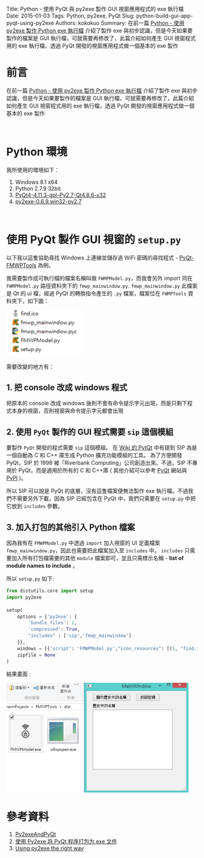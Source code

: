 Title: Python - 使用 PyQt 與 py2exe 製作 GUI 視窗應用程式的 exe 執行檔
Date: 2015-01-03
Tags: Python, py2exe, PyQt
Slug: python-build-gui-app-pyqt-using-py2exe
Authors: kokokuo 
Summary: 在前一篇 [Python - 使用 py2exe 製作 Python exe 執行檔]({filename}/posts/20150103-build-python-exe-using-py2exe.md) 介紹了製作 exe 與初步認識，但是今天如果要製作的檔案是 GUI 執行檔，可就需要再修改了，此篇介紹如何產生 GUI 視窗程式用的 exe 執行檔，透過 PyQt 開發的視窗應用程式做一個基本的 exe 製作

# 前言
在前一篇 [Python - 使用 py2exe 製作 Python exe 執行檔]({filename}/posts/20150103-build-python-exe-using-py2exe.md) 介紹了製作 exe 與初步認識，但是今天如果要製作的檔案是 GUI 執行檔，可就需要再修改了，此篇介紹如何產生 GUI 視窗程式用的 exe 執行檔，透過 PyQt 開發的視窗應用程式做一個基本的 exe 製作

<br/>

# Python 環境
我所使用的環境如下：

1. Windows 8.1 x64
2. Python 2.7.9 32bit
3. [PyQt4-4.11.3-gpl-Py2.7-Qt4.8.6-x32](http://sourceforge.net/projects/pyqt/files/PyQt4/PyQt-4.11.3/PyQt4-4.11.3-gpl-Py2.7-Qt4.8.6-x32.exe/download)
4. [py2exe-0.6.9.win32-py2.7](http://sourceforge.net/projects/py2exe/files/py2exe/0.6.9/py2exe-0.6.9.win32-py2.7.exe/download?use_mirror=nchc&download=)

<br/>

# 使用 PyQt 製作 GUI 視窗的 `setup.py`

以下我以這隻協助尋找 Windows 上連線並儲存過 WiFi 密碼的尋找程式 - [PyQt-FMWPTools](https://github.com/kokokuo/PyQt-FMWPTools) 為例。

我需要製作成可執行檔的檔案名稱叫做 `FWMPModel.py`，而我會另外 import 同在 `FWMPModel.py` 路徑資料夾下的 `fmwp_mainwindow.py`.
`fmwp_mainwindow.py` 此檔案是 Qt 的 ui 檔，經過 PyQt 的轉換指令產生的 `.py` 檔案，檔案位在 `FWMPTools` 資料夾下，如下圖：

<img src="../images/2015-01-03-python-build-gui-app-pyqt-using-py2exe/pyqt-code-files.png" alt="pyqt-code-files" width="200px"/>

需要改變的地方有：
## 1. 把 console 改成 windows 程式
把原本的 console 改成 windows 後則不會有命令提示字元出現，而是只剩下程式本身的視窗，否則視窗與命令提示字元都會出現

## 2. 使用 `PyQt` 製作的 GUI 程式需要 `sip` 這個模組
要製作 `PyQt` 開發的程式需要 `sip` 這個模組。 在 [Wiki 的 PytQt](https://zh.wikipedia.org/wiki/PyQt) 中有提到 SIP 為是一個自動為 C 和 C++ 庫生成 Python 擴充功能模組的工具。 為了方便開發 PyQt，SIP 於 1998 被「Riverbank Computing」公司創造出來。不過，SIP 不專用於 PyQt，而是適用於所有的 C 和 C++庫 ( 其他介紹可以參考 [PyQt](https://riverbankcomputing.com/software/sip/intro) 網站與 [PyPI](https://wiki.python.org/moin/SIP) )。

所以 SIP 可以說是 PyQt 的底層，沒有這隻檔案便無法製作 exe 執行檔。不過我們不需要另外下載，因為 SIP 已經包含在 PyQt 中，我們只需要在 `setup.py` 中把它放到 `includes` 參數。

## 3. 加入打包的其他引入 Python 檔案
因為我有在 `FMWPModel.py` 中透過 `import` 加入視窗的 UI 定義檔案  `fmwp_mainwindow.py`，因此也需要把此檔案加入至 `includes` 中。 `includes` 只需要加入所有打包檔需要的其他 `module` 檔案即可，並且只需標示名稱 - **list of module names to include** 。

所以 `setup.py` 如下: 

```python
from distutils.core import setup
import py2exe
 
setup(
    options = {'py2exe': {
        'bundle_files': 1,
        'compressed': True,
        "includes" : ['sip','fmwp_mainwindow']
    }},
    windows = [{'script': 'FMWPModel.py',"icon_resources": [(1, "find.ico")]}],
    zipfile = None
)

```

結果畫面 :

<img src="../images/2015-01-03-python-build-gui-app-pyqt-using-py2exe/result.png" alt="result" width="480px"/>

<br/>

# 參考資料
1. [Py2exeAndPyQt](http://www.py2exe.org/index.cgi/Py2exeAndPyQt)
2. [使用 Py2exe 将 PyQt 程序打包为 exe 文件](http://www.pythoner.com/111.html)
3. [Using py2exe the right way](https://pythontips.com/2014/03/03/using-py2exe-the-right-way/)